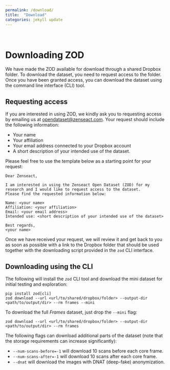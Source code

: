 ```yaml
---
permalink: /download/
title:  "Download"
categories: jekyll update
---
```

<br>

# Downloading ZOD
We have made the ZOD available for download through a shared Dropbox folder. To download the dataset, you need to request access to the folder. Once you have been granted access, you can download the dataset using the command line interface (CLI) tool.
## Requesting access
If you are interested in using ZOD, we kindly ask you to requesting access by emailing us at <opendataset@zenseact.com>. Your request should include the following information:
- Your name
- Your affiliation
- Your email address connected to your Dropbox account
- A short description of your intended use of the dataset.

Please feel free to use the template below as a starting point for your request:
```
Dear Zenseact,

I am interested in using the Zenseact Open Dataset (ZOD) for my research and I would like to request access to the dataset.
Please find the requested information below:

Name: <your name>
Affiliation: <your affiliation>
Email: <your email address>
Intended use: <short description of your intended use of the dataset>

Best regards,
<your name>
```

Once we have received your request, we will review it and get back to you as soon as possible with a link to the Dropbox folder that should be used together with the downloading script provided in the `zod` CLI interface.


## Downloading using the CLI

The following will install the `zod` CLI tool and download the mini dataset for initial testing and exploration:

```
pip install zod[cli]
zod download --url <url/to/shared/dropbox/folder> --output-dir <path/to/output/dir> --rm frames --mini
```

To download the full *Frames* dataset, just drop the `--mini` flag:

```
zod download --url <url/to/shared/dropbox/folder> --output-dir <path/to/output/dir> --rm frames
```

The following flags can download additional parts of the dataset (note that the storage requirements can increase significantly):
- `--num-scans-before=-1` will download 10 scans before each core frame.
- `--num-scans-after=-1` will download 10 scans after each core frame.
- `--dnat` will download the images with DNAT (deep-fake) anonymization.

